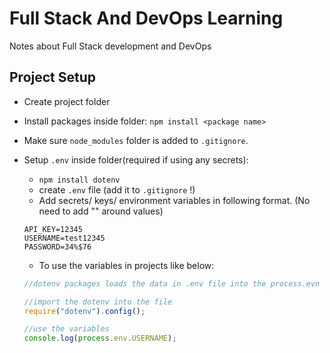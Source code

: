 # Full Stack And DevOps Learning

Notes about Full Stack development and DevOps

## Project Setup

- Create project folder
- Install packages inside folder: `npm install <package name>`
- Make sure `node_modules` folder is added to `.gitignore`.
- Setup `.env` inside folder(required if using any secrets):

  - `npm install dotenv`
  - create `.env` file (add it to `.gitignore` !)
  - Add secrets/ keys/ environment variables in following format. (No need to add "" around values)

  ```text
  API_KEY=12345
  USERNAME=test12345
  PASSWORD=34%$76
  ```

  - To use the variables in projects like below:

  ```javascript
  //dotenv packages loads the data in .env file into the process.evn object(available by default in js)

  //import the dotenv into the file
  require("dotenv").config();

  //use the variables
  console.log(process.env.USERNAME);
  ```

